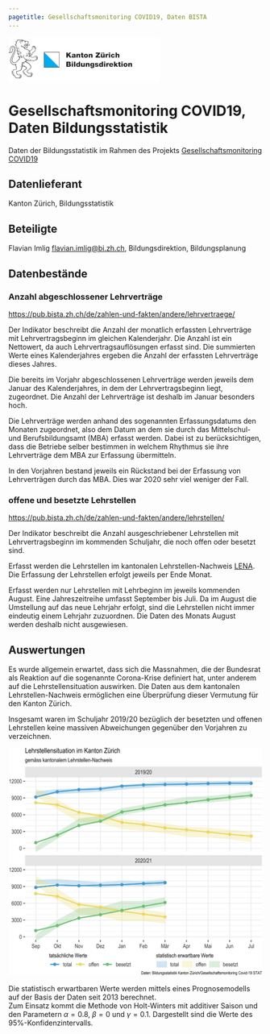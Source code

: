 ```yaml
---
pagetitle: Gesellschaftsmonitoring COVID19, Daten BISTA
---
```


![](https://github.com/bildungsmonitoringZH/bildungsmonitoringZH.github.io/raw/master/assets/ktzh_bi_logo_de-300x88.jpg)

# Gesellschaftsmonitoring COVID19, Daten Bildungsstatistik

Daten der Bildungsstatistik im Rahmen des Projekts [Gesellschaftsmonitoring COVID19](https://statistikzh.github.io/covid19monitoring/)

## Datenlieferant

Kanton Zürich, Bildungsstatistik

## Beteiligte

Flavian Imlig <flavian.imlig@bi.zh.ch>, Bildungsdirektion, Bildungsplanung

## Datenbestände

### Anzahl abgeschlossener Lehrverträge

https://pub.bista.zh.ch/de/zahlen-und-fakten/andere/lehrvertraege/

Der Indikator beschreibt die Anzahl der monatlich erfassten Lehrverträge mit Lehrvertragsbeginn im gleichen Kalenderjahr. Die Anzahl ist ein Nettowert, da auch Lehrvertragsauflösungen erfasst sind. Die summierten Werte eines Kalenderjahres ergeben die Anzahl der erfassten Lehrverträge dieses Jahres.

Die bereits im Vorjahr abgeschlossenen Lehrverträge werden jeweils dem Januar des Kalenderjahres, in dem der Lehrvertragsbeginn liegt, zugeordnet. Die Anzahl der Lehrverträge ist deshalb im Januar besonders hoch.

Die Lehrverträge werden anhand des sogenannten Erfassungsdatums den Monaten zugeordnet, also dem Datum an dem sie durch das Mittelschul- und Berufsbildungsamt (MBA) erfasst werden. Dabei ist zu berücksichtigen, dass die Betriebe selber bestimmen in welchem Rhythmus sie ihre Lehrverträge dem MBA zur Erfassung übermitteln.

In den Vorjahren bestand jeweils ein Rückstand bei der Erfassung von Lehrverträgen durch das MBA. Dies war 2020 sehr viel weniger der Fall.

### offene und besetzte Lehrstellen

https://pub.bista.zh.ch/de/zahlen-und-fakten/andere/lehrstellen/

Der Indikator beschreibt die Anzahl ausgeschriebener Lehrstellen mit Lehrvertragsbeginn im kommenden Schuljahr, die noch offen oder besetzt sind.

Erfasst werden die Lehrstellen im kantonalen Lehrstellen-Nachweis [LENA](https://www.berufsberatung.ch/dyn/show/2930). Die Erfassung der Lehrstellen erfolgt jeweils per Ende Monat.

Erfasst werden nur Lehrstellen mit Lehrbeginn im jeweils kommenden August. Eine Jahreszeitreihe umfasst September bis Juli. Da im August die Umstellung auf das neue Lehrjahr erfolgt, sind die Lehrstellen nicht immer eindeutig einem Lehrjahr zuzuordnen. Die Daten des Monats August werden deshalb nicht ausgewiesen.

## Auswertungen

Es wurde allgemein erwartet, dass sich die Massnahmen, die der Bundesrat als Reaktion auf die sogenannte Corona-Krise definiert hat, unter anderem auf die Lehrstellensituation auswirken. Die Daten aus dem kantonalen Lehrstellen-Nachweis ermöglichen eine Überprüfung dieser Vermutung für den Kanton Zürich.

Insgesamt waren im Schuljahr 2019/20 bezüglich der besetzten und offenen Lehrstellen keine massiven Abweichungen gegenüber den Vorjahren zu verzeichnen.

![](img/plot3d5815234040.png)

Die statistisch erwartbaren Werte werden mittels eines Prognosemodells auf der Basis der Daten seit 2013 berechnet.  
Zum Einsatz kommt die Methode von Holt-Winters mit additiver Saison und den Parametern $\alpha = 0.8$, $\beta = 0$ und $\gamma = 0.1$. Dargestellt sind die Werte des $95\%$-Konfidenzintervalls.
